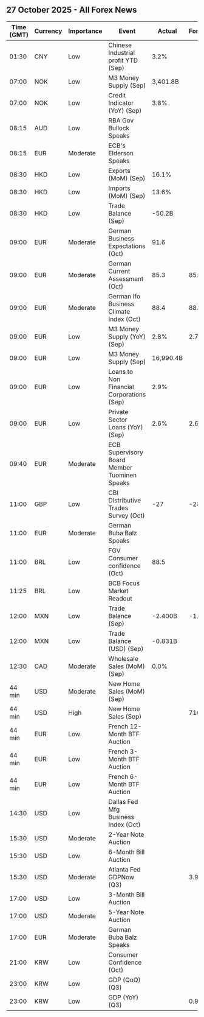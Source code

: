 ## 27 October 2025 - All Forex News

| Time (GMT) | Currency | Importance | Event | Actual | Forecast | Previous |
|------|----------|------------|-------|--------|----------|----------|
| 01:30 | CNY | Low | Chinese Industrial profit YTD (Sep) | 3.2% |  | 0.9% |
| 07:00 | NOK | Low | M3 Money Supply (Sep) | 3,401.8B |  | 3,444.5B |
| 07:00 | NOK | Low | Credit Indicator (YoY) (Sep) | 3.8% |  | 4.0% |
| 08:15 | AUD | Low | RBA Gov Bullock Speaks |  |  |  |
| 08:15 | EUR | Moderate | ECB's Elderson Speaks |  |  |  |
| 08:30 | HKD | Low | Exports (MoM) (Sep) | 16.1% |  | 14.5% |
| 08:30 | HKD | Low | Imports (MoM) (Sep) | 13.6% |  | 11.5% |
| 08:30 | HKD | Low | Trade Balance (Sep) | -50.2B |  | -25.4B |
| 09:00 | EUR | Moderate | German Business Expectations (Oct) | 91.6 |  | 89.8 |
| 09:00 | EUR | Moderate | German Current Assessment (Oct) | 85.3 | 85.5 | 85.7 |
| 09:00 | EUR | Moderate | German Ifo Business Climate Index (Oct) | 88.4 | 88.1 | 87.7 |
| 09:00 | EUR | Low | M3 Money Supply (YoY) (Sep) | 2.8% | 2.7% | 2.9% |
| 09:00 | EUR | Low | M3 Money Supply (Sep) | 16,990.4B |  | 16,912.3B |
| 09:00 | EUR | Low | Loans to Non Financial Corporations (Sep) | 2.9% |  | 3.0% |
| 09:00 | EUR | Low | Private Sector Loans (YoY) (Sep) | 2.6% | 2.6% | 2.5% |
| 09:40 | EUR | Moderate | ECB Supervisory Board Member Tuominen Speaks |  |  |  |
| 11:00 | GBP | Low | CBI Distributive Trades Survey (Oct) | -27 | -28 | -29 |
| 11:00 | EUR | Moderate | German Buba Balz Speaks |  |  |  |
| 11:00 | BRL | Low | FGV Consumer confidence (Oct) | 88.5 |  | 87.5 |
| 11:25 | BRL | Low | BCB Focus Market Readout |  |  |  |
| 12:00 | MXN | Low | Trade Balance (Sep) | -2.400B | -1.270B | -1.944B |
| 12:00 | MXN | Low | Trade Balance (USD) (Sep) | -0.831B |  | 0.382B |
| 12:30 | CAD | Moderate | Wholesale Sales (MoM) (Sep) | 0.0% |  | -1.2% |
| 44 min | USD | Moderate | New Home Sales (MoM) (Sep) |  |  | 20.5% |
| 44 min | USD | High | New Home Sales (Sep) |  | 710K | 800K |
| 44 min | EUR | Low | French 12-Month BTF Auction |  |  | 2.020% |
| 44 min | EUR | Low | French 3-Month BTF Auction |  |  | 1.987% |
| 44 min | EUR | Low | French 6-Month BTF Auction |  |  | 2.015% |
| 14:30 | USD | Low | Dallas Fed Mfg Business Index (Oct) |  |  | -8.7 |
| 15:30 | USD | Moderate | 2-Year Note Auction |  |  | 3.561% |
| 15:30 | USD | Low | 6-Month Bill Auction |  |  | 3.660% |
| 15:30 | USD | Moderate | Atlanta Fed GDPNow (Q3) |  | 3.9% | 3.9% |
| 17:00 | USD | Low | 3-Month Bill Auction |  |  | 3.810% |
| 17:00 | USD | Moderate | 5-Year Note Auction |  |  | 3.710% |
| 17:00 | EUR | Moderate | German Buba Balz Speaks |  |  |  |
| 21:00 | KRW | Low | Consumer Confidence (Oct) |  |  | 110.1 |
| 23:00 | KRW | Low | GDP (QoQ) (Q3) |  |  | 0.7% |
| 23:00 | KRW | Low | GDP (YoY) (Q3) |  | 0.9% | 0.6% |
